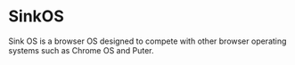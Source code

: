 # SinkOS
Sink OS is a browser OS designed to compete with other browser operating systems such as Chrome OS and Puter.
